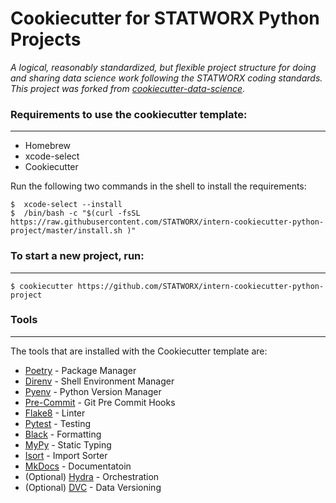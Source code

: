 # Cookiecutter for STATWORX Python Projects 

_A logical, reasonably standardized, but flexible project structure for doing and sharing data science work following the STATWORX coding standards. This project was forked from [cookiecutter-data-science](https://github.com/drivendata/cookiecutter-data-science)._

### Requirements to use the cookiecutter template:
-----------

- Homebrew
- xcode-select
- Cookiecutter

Run the following two commands in the shell to install the requirements:

```console
$  xcode-select --install
$  /bin/bash -c "$(curl -fsSL https://raw.githubusercontent.com/STATWORX/intern-cookiecutter-python-project/master/install.sh )"
```

### To start a new project, run:
------------

```console
$ cookiecutter https://github.com/STATWORX/intern-cookiecutter-python-project
```

### Tools
------------
The tools that are installed with the Cookiecutter template are:

- [Poetry](https://python-poetry.org) - Package Manager
- [Direnv](https://direnv.net) - Shell Environment Manager
- [Pyenv](https://github.com/pyenv/pyenv) - Python Version Manager
- [Pre-Commit](https://pre-commit.com) - Git Pre Commit Hooks
- [Flake8](https://flake8.pycqa.org/en/latest/) - Linter
- [Pytest](https://docs.pytest.org) - Testing
- [Black](https://black.readthedocs.io/en/stable/) - Formatting
- [MyPy](https://mypy.readthedocs.io/en/stable/) - Static Typing
- [Isort](https://pycqa.github.io/isort/) - Import Sorter
- [MkDocs](https://www.mkdocs.org) - Documentatoin
- (Optional) [Hydra](https://hydra.cc) - Orchestration
- (Optional) [DVC](https://dvc.org) - Data Versioning